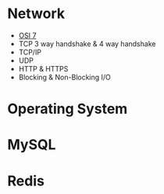 # Network
- [OSI 7](Network/OSI%207.md)
- TCP 3 way handshake & 4 way handshake
- TCP/IP
- UDP
- HTTP & HTTPS
- Blocking & Non-Blocking I/O

# Operating System

# MySQL

# Redis
